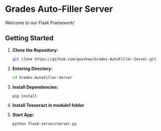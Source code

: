 # Grades Auto-Filler Server

Welcome to our Flask Framework!

## Getting Started

1. **Clone the Repository:**
   ```bash
   git clone https://github.com/goushaa/Grades-AutoFiller-Server.git

2. **Entering Directory:**
   ```bash
   cd Grades-AutoFiller-Server

3. **Install Dependencies:**
   ```bash
   pip install

4. **Install Tesseract in module1 folder**

5. **Start App:**
   ```bash
   python flask-server/server.py
